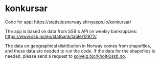 # konkursar

Code for app: https://statisticsnorway.shinyapps.io/konkursar/

The app is based on data from SSB's API on weekly bankrupcies: https://www.ssb.no/en/statbank/table/12972/

The data on geographical distribution in Norway comes from shapefiles, and these data are needed to run the code. 
If the data for the shapefiles is needed, please send a request to solveig.bjorkholt@ssb.no.
